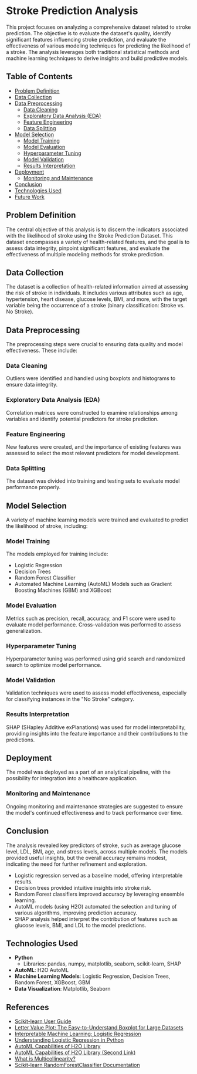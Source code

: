 # Stroke Prediction Analysis

This project focuses on analyzing a comprehensive dataset related to stroke prediction. The objective is to evaluate the dataset's quality, identify significant features influencing stroke prediction, and evaluate the effectiveness of various modeling techniques for predicting the likelihood of a stroke. The analysis leverages both traditional statistical methods and machine learning techniques to derive insights and build predictive models.

## Table of Contents
- [Problem Definition](#problem-definition)
- [Data Collection](#data-collection)
- [Data Preprocessing](#data-preprocessing)
  - [Data Cleaning](#data-cleaning)
  - [Exploratory Data Analysis (EDA)](#exploratory-data-analysis-eda)
  - [Feature Engineering](#feature-engineering)
  - [Data Splitting](#data-splitting)
- [Model Selection](#model-selection)
  - [Model Training](#model-training)
  - [Model Evaluation](#model-evaluation)
  - [Hyperparameter Tuning](#hyperparameter-tuning)
  - [Model Validation](#model-validation)
  - [Results Interpretation](#results-interpretation)
- [Deployment](#deployment)
  - [Monitoring and Maintenance](#monitoring-and-maintenance)
- [Conclusion](#conclusion)
- [Technologies Used](#technologies-used)
- [Future Work](#future-work)

## Problem Definition
The central objective of this analysis is to discern the indicators associated with the likelihood of stroke using the Stroke Prediction Dataset. This dataset encompasses a variety of health-related features, and the goal is to assess data integrity, pinpoint significant features, and evaluate the effectiveness of multiple modeling methods for stroke prediction.

## Data Collection
The dataset is a collection of health-related information aimed at assessing the risk of stroke in individuals. It includes various attributes such as age, hypertension, heart disease, glucose levels, BMI, and more, with the target variable being the occurrence of a stroke (binary classification: Stroke vs. No Stroke).

## Data Preprocessing
The preprocessing steps were crucial to ensuring data quality and model effectiveness. These include:

### Data Cleaning
Outliers were identified and handled using boxplots and histograms to ensure data integrity.

### Exploratory Data Analysis (EDA)
Correlation matrices were constructed to examine relationships among variables and identify potential predictors for stroke prediction.

### Feature Engineering
New features were created, and the importance of existing features was assessed to select the most relevant predictors for model development.

### Data Splitting
The dataset was divided into training and testing sets to evaluate model performance properly.

## Model Selection
A variety of machine learning models were trained and evaluated to predict the likelihood of stroke, including:

### Model Training
The models employed for training include:
- Logistic Regression
- Decision Trees
- Random Forest Classifier
- Automated Machine Learning (AutoML) Models such as Gradient Boosting Machines (GBM) and XGBoost

### Model Evaluation
Metrics such as precision, recall, accuracy, and F1 score were used to evaluate model performance. Cross-validation was performed to assess generalization.

### Hyperparameter Tuning
Hyperparameter tuning was performed using grid search and randomized search to optimize model performance.

### Model Validation
Validation techniques were used to assess model effectiveness, especially for classifying instances in the "No Stroke" category.

### Results Interpretation
SHAP (SHapley Additive exPlanations) was used for model interpretability, providing insights into the feature importance and their contributions to the predictions.

## Deployment
The model was deployed as a part of an analytical pipeline, with the possibility for integration into a healthcare application.

### Monitoring and Maintenance
Ongoing monitoring and maintenance strategies are suggested to ensure the model's continued effectiveness and to track performance over time.

## Conclusion
The analysis revealed key predictors of stroke, such as average glucose level, LDL, BMI, age, and stress levels, across multiple models. The models provided useful insights, but the overall accuracy remains modest, indicating the need for further refinement and exploration. 

- Logistic regression served as a baseline model, offering interpretable results.
- Decision trees provided intuitive insights into stroke risk.
- Random Forest classifiers improved accuracy by leveraging ensemble learning.
- AutoML models (using H2O) automated the selection and tuning of various algorithms, improving prediction accuracy.
- SHAP analysis helped interpret the contribution of features such as glucose levels, BMI, and LDL to the model predictions.

## Technologies Used
- **Python**
  - Libraries: pandas, numpy, matplotlib, seaborn, scikit-learn, SHAP
- **AutoML**: H2O AutoML
- **Machine Learning Models**: Logistic Regression, Decision Trees, Random Forest, XGBoost, GBM
- **Data Visualization**: Matplotlib, Seaborn

## References
- [Scikit-learn User Guide](https://scikit-learn.org/stable/user_guide.html)
- [Letter Value Plot: The Easy-to-Understand Boxplot for Large Datasets](https://towardsdatascience.com/letter-value-plot-the-easy-to-understand-boxplot-for-large-datasets-12d6c1279c97)
- [Interpretable Machine Learning: Logistic Regression](https://christophm.github.io/interpretable-ml-book/logistic.html)
- [Understanding Logistic Regression in Python](https://www.datacamp.com/tutorial/understanding-logistic-regression-python)
- [AutoML Capabilities of H2O Library](https://www.kaggle.com/code/paradiselost/tutorial-automl-capabilities-of-h2o-library)
- [AutoML Capabilities of H2O Library (Second Link)](https://www.kaggle.com/code/paradiselost/tutorial-automl-capabilities-of-h2o-library)
- [What is Multicollinearity?](https://www.analyticsvidhya.com/blog/2020/03/what-is-multicollinearity/)
- [Scikit-learn RandomForestClassifier Documentation](https://scikit-learn.org/stable/modules/generated/sklearn.ensemble.RandomForestClassifier.html)
